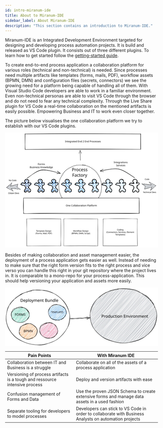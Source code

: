 ```yaml
---
id: intro-miranum-ide
title: About to Miranum-IDE
sidebar_label: About Miranum-IDE  
description: "This section contains an introduction to Miranum-IDE."
---
```


Miranum-IDE is an Integrated Development Environment targeted for designing and developing process automation projects. 
It is build and released as VS Code plugin. It consists out of three different plugins. To learn how to get started follow 
the [getting-started guide](../../guides/getting-started/gettingstarted-ide.md). 

To create end-to-end process application a collaboration platform for various roles (technical and non-technical) is needed. 
Since processes need multiple artifacts like templates (forms, mails, PDF), workflow assets (BPMN, DMN) and configuration files 
(secrets, connectors) we see the growing need for a platform being capable of handling all of them. With Visual Studio Code developers 
are able to work in a familiar environment. Even non-technical personas are able to visit VS Code through the browser and do not need to
fear any technical complexity. 
Through the Live Share plugin for VS Code a real-time collaboration on the mentioned artifacts is easily possible. Empowering Business 
and IT to work even closer together. 

The picture below visualises the one collaboration platform we try to establish with our VS Code plugins. 

![Miranum IDE overview](./references/img/miranum-ide.svg)

Besides of making collaboration and asset management easier, the deployment of a process application gets easier as well. 
Instead of needing to make sure that the right form version fits to the right process and vice verso you can handle this right 
in your git repository where the project lives in. It is comparable to a mono-repo for your process-application. This should 
help versioning your application and assets more easily.

![Miranum IDE deployment bundle](./references/img/miranum-ide-deployment-bundle.svg)

| **Pain Points**                                                            | **With Miranum IDE**                                                                                  |
|----------------------------------------------------------------------------|-------------------------------------------------------------------------------------------------------|
| Collaboration between IT and Business is a struggle                        | Collaborate on all of the assets of a process application                                             |
| Versioning of process artifacts is a tough and ressource intensive process | Deploy and version artifacts with ease                                                                |
| Confusion management of Forms and Data                                     | Use the proven JSON Schema to create extensive forms and manage data assets in a used fashion         |
| Separate tooling for developers to model processes                         | Developers can stick to VS Code in order to collaborate with Business Analysts on automation projects |